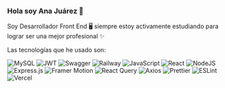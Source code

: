 ### Hola soy Ana Juárez 👋

Soy Desarrollador Front End 🖥 siempre estoy activamente estudiando para lograr ser una mejor profesional ✨

Las tecnologías que he usado son:

![MySQL](https://img.shields.io/badge/MySQL-%234ea94b.svg?style=for-the-badge&logo=MySQL&logoColor=000)
![JWT](https://img.shields.io/badge/JWT-blue.svg?style=for-the-badge&logo=JSONWebTokens&logoColor=%)
![Swagger](https://img.shields.io/badge/Swagger%20-0abf28.svg?&style=for-the-badge&logo=Swagger&logoColor=000)
![Railway](https://img.shields.io/badge/Railway%20-000.svg?&style=for-the-badge&logo=railway&logoColor=fff)
![JavaScript](https://img.shields.io/badge/JavaScript-%23323330.svg?style=for-the-badge&logo=Javascript&logoColor=%23F7DF1E)
![React](https://img.shields.io/badge/React-149eca?style=for-the-badge&logo=react&logoColor=fff)
![NodeJS](https://img.shields.io/badge/Node.js-6DA55F?style=for-the-badge&logo=Node.js&logoColor=white)
![Express.js](https://img.shields.io/badge/Tailwind-%23404d59.svg?style=for-the-badge)
![Framer Motion](https://img.shields.io/badge/Framer_Motion-d2c?style=for-the-badge&logo=Framer_Motion&logoColor=fff)
![React Query](https://img.shields.io/badge/React_Query-149eca?style=for-the-badge&logo=react-query&logoColor=fff)
![Axios](https://img.shields.io/badge/Axios-172B4D?style=for-the-badge&logo=Axios&logoColor=fff)
![Prettier](https://img.shields.io/badge/Prettier-crimson?style=for-the-badge&logo=Prettier&logoColor=fff)
![ESLint](https://img.shields.io/badge/ESLint-000?style=for-the-badge&logo=ESLint&logoColor=fff)
![Vercel](https://img.shields.io/badge/vercel%20-%23000000.svg?&style=for-the-badge&logo=vercel&logoColor=white)


<!--
**Layeska/Layeska** is a ✨ _special_ ✨ repository because its `README.md` (this file) appears on your GitHub profile.

Here are some ideas to get you started:

- 🔭 I’m currently working on ...
- 🌱 I’m currently learning ...
- 👯 I’m looking to collaborate on ...
- 🤔 I’m looking for help with ...
- 💬 Ask me about ...
- 📫 How to reach me: ...
- 😄 Pronouns: ...
- ⚡ Fun fact: ...
-->
